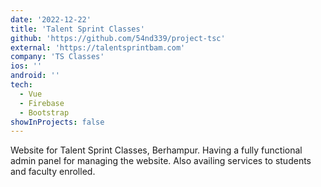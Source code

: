 ```yaml
---
date: '2022-12-22'
title: 'Talent Sprint Classes'
github: 'https://github.com/54nd339/project-tsc'
external: 'https://talentsprintbam.com'
company: 'TS Classes'
ios: ''
android: ''
tech:
  - Vue
  - Firebase
  - Bootstrap
showInProjects: false
---
```


Website for Talent Sprint Classes, Berhampur. Having a fully functional admin panel for managing the website. Also availing services to students and faculty enrolled.